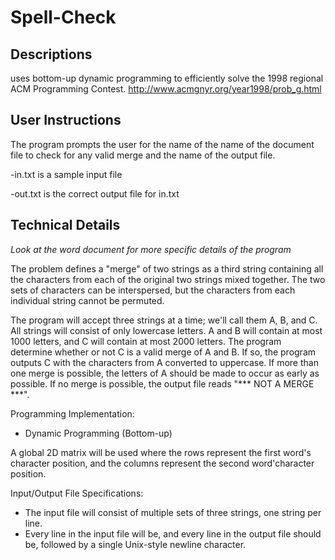 # Spell-Check
Descriptions
-
uses bottom-up dynamic programming to efficiently solve the 1998 regional ACM Programming Contest. 
http://www.acmgnyr.org/year1998/prob_g.html


User Instructions
-
The program prompts the user for the name of the name of the document file to check for any valid merge and the name of the output file. 

-in.txt is a sample input file

-out.txt is the correct output file for in.txt

Technical Details
-
*Look at the word document for more specific details of the program*

The problem defines a "merge" of two strings as a third string containing all the characters from each of the original two strings mixed together. The two sets of characters can be interspersed, but the characters from each individual string cannot be permuted. 

The program will accept three strings at a time; we'll call them A, B, and C. All strings will consist of only lowercase letters. A and B will contain at most 1000 letters, and C will contain at most 2000 letters. The program determine whether or not C is a valid merge of A and B. If so, the program outputs C with the characters from A converted to uppercase. If more than one merge is possible, the letters of A should be made to occur as early as possible. If no merge is possible, the output file reads "*** NOT A MERGE ***".

Programming Implementation:
- Dynamic Programming (Bottom-up)

A global 2D matrix will be used where the rows represent the first word's character position, and the columns represent the second word'character position.


Input/Output File Specifications:
- The input file will consist of multiple sets of three strings, one string per line.
- Every line in the input file will be, and every line in the output file should be, followed by a single Unix-style newline character.
